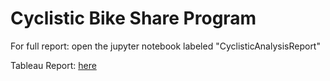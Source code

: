# Cyclistic Bike Share Program

For full report: open the jupyter notebook labeled "CyclisticAnalysisReport" 

Tableau Report: [here](https://public.tableau.com/views/CyclisticBikeProgram/Dashboard1?:language=en-US&:display_count=n&:origin=viz_share_link)
